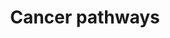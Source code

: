 ---
annotations:
- id: PW:0000605
  parent: disease pathway
  type: Pathway Ontology
  value: cancer pathway
- id: DOID:162
  parent: disease of cellular proliferation
  type: Disease Ontology
  value: cancer
- id: PW:0000264
  parent: signaling pathway
  type: Pathway Ontology
  value: altered signaling pathway
authors:
- Khanspers
- Egonw
- Eweitz
citedin: ''
communities:
- CPTAC
description: 'This pathway is based on [Pathways in Cancer](https://www.genome.jp/pathway/hsa05200)
  from KEGG. It represents a combination of pathways affected in various cancers.
  Interactions depicted in orange are interrupted or disturbed by mutations in related
  genes. '
last-edited: 2025-07-12
ndex: null
organisms:
- Homo sapiens
redirect_from:
- /index.php/Pathway:WP5434
- /instance/WP5434
- /instance/WP5434_r139932
revision: r139932
schema-jsonld:
- '@context': https://schema.org/
  '@id': https://wikipathways.github.io/pathways/WP5434.html
  '@type': Dataset
  creator:
    '@type': Organization
    name: WikiPathways
  description: 'This pathway is based on [Pathways in Cancer](https://www.genome.jp/pathway/hsa05200)
    from KEGG. It represents a combination of pathways affected in various cancers.
    Interactions depicted in orange are interrupted or disturbed by mutations in related
    genes. '
  keywords:
  - 4-HNE
  - ABL1
  - ADCY1
  - ADCY2
  - ADCY3
  - ADCY4
  - ADCY5
  - ADCY6
  - ADCY7
  - ADCY8
  - ADCY9
  - AGT
  - AGTR1
  - AKT1
  - AKT2
  - AKT3
  - ALK
  - APAF1
  - APC
  - APC2
  - APPL1
  - AR
  - ARAF
  - ARHGEF1
  - ARHGEF11
  - ARHGEF12
  - ARNT
  - ARNT2
  - AXIN1
  - AXIN2
  - Acrolein
  - Androstenedione
  - BAD
  - BAK1
  - BAX
  - BBC3
  - BCL2
  - BCL2L1
  - BCL2L11
  - BCR
  - BDKRB1
  - BDKRB2
  - BID
  - BIRC2
  - BIRC3
  - BIRC5
  - BIRC7
  - BMP2
  - BMP4
  - BRAF
  - BRCA2
  - CALML1
  - CALML2
  - CALML3
  - CALML4
  - CALML5
  - CALML6
  - CAMK2A
  - CAMK2B
  - CAMK2D
  - CAMK2G
  - CASP3
  - CASP7
  - CASP8
  - CASP9
  - CBL
  - CCDC42
  - CCDC6
  - CCNA1
  - CCNA2
  - CCND1
  - CCND2
  - CCND3
  - CCNE1
  - CCNE2
  - CDH1
  - CDK2
  - CDK4
  - CDK6
  - CDKN1A
  - CDKN1B
  - CDKN2A
  - CDKN2B
  - CEBPA
  - CHUK
  - CKS1B
  - COL4A1
  - COL4A2
  - COL4A3
  - COL4A4
  - COL4A5
  - COL4A6
  - CREBBP
  - CRK
  - CRKL
  - CSF1R
  - CSF2RA
  - CSF2RB
  - CSF3R
  - CTBP1
  - CTBP2
  - CTNNA1
  - CTNNA2
  - CTNNA3
  - CTNNB1
  - CUL1
  - CUL2
  - CXCL12
  - CXCL8
  - CXCR4
  - CYCS
  - Ca²⁺
  - Cholesterol
  - Cortisol
  - Cortisone
  - DAG
  - DAPK1
  - DAPK2
  - DAPK3
  - DCC
  - DDB2
  - DLL1
  - DLL3
  - DLL4
  - DNA
  - DVL1
  - DVL2
  - DVL3
  - Dehydroepiandrosterone
  - Dihydrotestosterone
  - E2F1
  - E2F2
  - E2F3
  - EDN1
  - EDNRA
  - EDNRB
  - EGF
  - EGFR
  - EGLN1
  - EGLN2
  - EGLN3
  - ELK1
  - ELOB
  - ELOC
  - EML4
  - EP300
  - EPAS1
  - EPO
  - EPOR
  - ERBB2
  - ESR1
  - ESR2
  - ETS1
  - Estradiol
  - F2
  - F2R
  - F2RL3
  - FADD
  - FAS
  - FASLG
  - FGF1
  - FGFR1
  - FGFR2
  - FGFR3
  - FGFR4
  - FH
  - FLT3
  - FLT3LG
  - FLT4
  - FN1
  - FOS
  - FOXO1
  - FRAT1
  - FRAT2
  - FZD1
  - FZD10
  - FZD2
  - FZD3
  - FZD4
  - FZD5
  - FZD6
  - FZD7
  - FZD8
  - FZD9
  - Flutamide
  - GADD45A
  - GADD45B
  - GADD45G
  - GLI1
  - GLI2
  - GLI3
  - GNA11
  - GNA12
  - GNA13
  - GNAI1
  - GNAI2
  - GNAI3
  - GNAQ
  - GNAS
  - GNB1
  - GNB2
  - GNB3
  - GNB4
  - GNB5
  - GNG10
  - GNG11
  - GNG12
  - GNG13
  - GNG2
  - GNG3
  - GNG4
  - GNG5
  - GNG7
  - GNG8
  - GNGT1
  - GNGT2
  - GRB2
  - GSK3B
  - GSTA1
  - GSTA2
  - GSTA3
  - GSTA4
  - GSTA5
  - GSTM1
  - GSTM2
  - GSTM3
  - GSTM4
  - GSTM5
  - GSTO1
  - GSTO2
  - GSTP1
  - GSTT1
  - GSTT2
  - GSTT2B
  - HDAC1
  - HDAC2
  - HES1
  - HES5
  - HEY1
  - HEY2
  - HEYL
  - HGF
  - HHIP
  - HIF1A
  - HMOX1
  - HRAS
  - HSP90AA1
  - HSP90AB1
  - HSP90B1
  - Hydrogen peroxide
  - Hydroperoxyl radical
  - Hydroxyl radical
  - IFNA1
  - IFNA10
  - IFNA13
  - IFNA14
  - IFNA16
  - IFNA17
  - IFNA2
  - IFNA21
  - IFNA4
  - IFNA5
  - IFNA6
  - IFNA7
  - IFNA8
  - IFNAR1
  - IFNAR2
  - IFNG
  - IFNGR1
  - IFNGR2
  - IGF1
  - IGF1R
  - IGF2
  - IKBKB
  - IKBKG
  - IL12A
  - IL12B
  - IL12RB1
  - IL12RB2
  - IL13
  - IL13RA1
  - IL15
  - IL15RA
  - IL2
  - IL23A
  - IL2RA
  - IL2RB
  - IL2RG
  - IL3
  - IL3RA
  - IL4
  - IL4R
  - IL5
  - IL5RA
  - IL6
  - IL6R
  - IL6ST
  - IL7
  - IL7R
  - IP3
  - ITGA2
  - ITGA2B
  - ITGA3
  - ITGA6
  - ITGAV
  - ITGB1
  - JAG1
  - JAG2
  - JAK1
  - JAK2
  - JAK3
  - JUN
  - JUP
  - KEAP1
  - KIF7
  - KIT
  - KITLG
  - KLK3
  - KNG1
  - KRAS
  - LAMA1
  - LAMA2
  - LAMA3
  - LAMA4
  - LAMA5
  - LAMB1
  - LAMB2
  - LAMB3
  - LAMB4
  - LAMC1
  - LAMC2
  - LAMC3
  - LEF1
  - LPAR1
  - LPAR2
  - LPAR3
  - LPAR4
  - LPAR5
  - LPAR6
  - LRP5
  - LRP6
  - MAP2K1
  - MAP2K2
  - MAPK1
  - MAPK10
  - MAPK3
  - MAPK8
  - MAPK9
  - MAX
  - MDM2
  - MECOM
  - MET
  - MGST1
  - MGST2
  - MGST3
  - MITF
  - MLH1
  - MMP1
  - MMP2
  - MMP3
  - MSH2
  - MSH3
  - MSH6
  - MST1
  - MTOR
  - MYC
  - Malate
  - NCOA1
  - NCOA3
  - NCOA4
  - NFE2L2
  - NFKB1
  - NFKB2
  - NFKBIA
  - NKX3-1
  - NOS2
  - NOTCH1
  - NOTCH2
  - NOTCH3
  - NOTCH4
  - NQO1
  - NRAS
  - NTRK1
  - Nitric oxide
  - PA
  - PAX8
  - PDGFA
  - PDGFB
  - PDGFRA
  - PDGFRB
  - PGE2
  - PGF
  - PIK3CA
  - PIK3CB
  - PIK3CD
  - PIK3R1
  - PIK3R2
  - PIK3R3
  - PIM1
  - PIM2
  - PIP3
  - PLCB1
  - PLCB2
  - PLCB3
  - PLCB4
  - PLCG1
  - PLCG2
  - PLD1
  - PLD2
  - PLEKHG5
  - PMAIP1
  - PML
  - POLK
  - PPARD
  - PPARG
  - PRKACA
  - PRKACB
  - PRKACG
  - PRKCA
  - PRKCB
  - PRKCG
  - PTCH1
  - PTCH2
  - PTEN
  - PTGER1
  - PTGER2
  - PTGER3
  - PTGER4
  - PTGS2
  - PTK2
  - Progesterone
  - RAC1
  - RAC2
  - RAC3
  - RAD51
  - RAF1
  - RALA
  - RALB
  - RALBP1
  - RALGDS
  - RARA
  - RARB
  - RASGRP1
  - RASGRP2
  - RASGRP3
  - RASGRP4
  - RASSF1
  - RASSF5
  - RB1
  - RBX1
  - RELA
  - RET
  - RHOA
  - ROCK1
  - ROCK2
  - RPS6KA5
  - RPS6KB1
  - RPS6KB2
  - RUNX1
  - RUNX1T1
  - RXRA
  - RXRB
  - RXRG
  - Retinoic Acid
  - SHH
  - SKP1
  - SKP2
  - SLC2A1
  - SMAD2
  - SMAD3
  - SMAD4
  - SMO
  - SOS1
  - SOS2
  - SP1
  - SPI1
  - STAT1
  - STAT2
  - STAT3
  - STAT4
  - STAT5A
  - STAT5B
  - STAT6
  - SUFU
  - Superoxide
  - TCF7
  - TCF7L1
  - TCF7L2
  - TERC
  - TERT
  - TFG
  - TGFA
  - TGFB1
  - TGFB2
  - TGFB3
  - TGFBR1
  - TGFBR2
  - TP53
  - TPM3
  - TPR
  - TRAF1
  - TRAF2
  - TRAF3
  - TRAF4
  - TRAF5
  - TRAF6
  - TXNRD1
  - TXNRD2
  - TXNRD3
  - Testosterone
  - VEGFA
  - VEGFB
  - VEGFC
  - VEGFD
  - VHL
  - WNT1
  - WNT10A
  - WNT10B
  - WNT11
  - WNT16
  - WNT2
  - WNT2B
  - WNT3
  - WNT3A
  - WNT4
  - WNT5A
  - WNT5B
  - WNT6
  - WNT7A
  - WNT7B
  - WNT8A
  - WNT8B
  - WNT9A
  - WNT9B
  - XIAP
  - ZBTB16
  - ZBTB17
  - cAMP
  - fumarate
  license: CC0
  name: Cancer pathways
seo: CreativeWork
title: Cancer pathways
wpid: WP5434
---